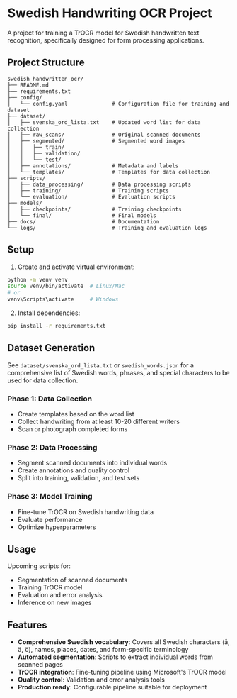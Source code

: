 # Swedish Handwriting OCR Project

A project for training a TrOCR model for Swedish handwritten text recognition, specifically designed for form processing applications.

## Project Structure

```
swedish_handwritten_ocr/
├── README.md
├── requirements.txt
├── config/
│   └── config.yaml              # Configuration file for training and dataset
├── dataset/
│   ├── svenska_ord_lista.txt    # Updated word list for data collection
│   ├── raw_scans/               # Original scanned documents
│   ├── segmented/               # Segmented word images
│   │   ├── train/
│   │   ├── validation/
│   │   └── test/
│   ├── annotations/             # Metadata and labels
│   └── templates/               # Templates for data collection
├── scripts/
│   ├── data_processing/         # Data processing scripts
│   ├── training/                # Training scripts
│   └── evaluation/              # Evaluation scripts
├── models/
│   ├── checkpoints/             # Training checkpoints
│   └── final/                   # Final models
├── docs/                        # Documentation
└── logs/                        # Training and evaluation logs
```

## Setup

1. Create and activate virtual environment:
```bash
python -m venv venv
source venv/bin/activate  # Linux/Mac
# or
venv\Scripts\activate     # Windows
```

2. Install dependencies:
```bash
pip install -r requirements.txt
```

## Dataset Generation

See `dataset/svenska_ord_lista.txt` or `swedish_words.json` for a comprehensive list of Swedish words, phrases, and special characters to be used for data collection.

### Phase 1: Data Collection
- Create templates based on the word list
- Collect handwriting from at least 10-20 different writers
- Scan or photograph completed forms

### Phase 2: Data Processing
- Segment scanned documents into individual words
- Create annotations and quality control
- Split into training, validation, and test sets

### Phase 3: Model Training
- Fine-tune TrOCR on Swedish handwriting data
- Evaluate performance
- Optimize hyperparameters

## Usage

Upcoming scripts for:
- Segmentation of scanned documents
- Training TrOCR model
- Evaluation and error analysis
- Inference on new images

## Features

- **Comprehensive Swedish vocabulary**: Covers all Swedish characters (å, ä, ö), names, places, dates, and form-specific terminology
- **Automated segmentation**: Scripts to extract individual words from scanned pages
- **TrOCR integration**: Fine-tuning pipeline using Microsoft's TrOCR model
- **Quality control**: Validation and error analysis tools
- **Production ready**: Configurable pipeline suitable for deployment
